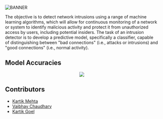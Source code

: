 ![BANNER](https://user-images.githubusercontent.com/77505989/221349885-55f5d23b-31f4-42ba-972b-c9aab883aed6.png)

The objective is to detect network intrusions using a range of machine learning algorithms,
which will allow for continuous monitoring of a network or system to identify malicious activity
and protect it from unauthorized access by users, including potential insiders.
The task of an intrusion detector is to develop a predictive model, specifically a classifier,
capable of distinguishing between "bad connections" (i.e., attacks or intrusions) and "good connections" (i.e., normal activity).


## Model Accuracies
<p align="center">
  <img src="https://user-images.githubusercontent.com/77505989/221350350-ebea06db-5249-4dfa-884e-c33c1a936491.png" />
</p>


## Contributors
- [Kartik Mehta](https://github.com/kartikmehta8)
- [Vaibhav Chaudhary](https://github.com/PerksofbeingVaibhav)
- [Kartik Goel](https://github.com/kartik739)
